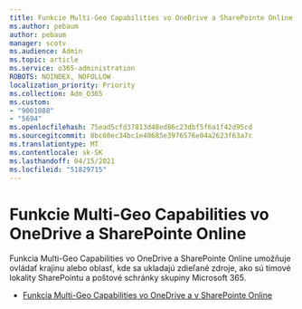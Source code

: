 ```yaml
---
title: Funkcie Multi-Geo Capabilities vo OneDrive a SharePointe Online
ms.author: pebaum
author: pebaum
manager: scotv
ms.audience: Admin
ms.topic: article
ms.service: o365-administration
ROBOTS: NOINDEX, NOFOLLOW
localization_priority: Priority
ms.collection: Adm_O365
ms.custom:
- "9001088"
- "5694"
ms.openlocfilehash: 75ead5cfd37813d48ed86c23dbf5f6a1f42d95cd
ms.sourcegitcommit: 8bc60ec34bc1e40685e3976576e04a2623f63a7c
ms.translationtype: MT
ms.contentlocale: sk-SK
ms.lasthandoff: 04/15/2021
ms.locfileid: "51829715"
---
```

# <a name="multi-geo-capabilities-in-onedrive-and-sharepoint-online"></a>Funkcie Multi-Geo Capabilities vo OneDrive a SharePointe Online

Funkcia Multi-Geo Capabilities vo OneDrive a SharePointe Online umožňuje ovládať krajinu alebo oblasť, kde sa ukladajú zdieľané zdroje, ako sú tímové lokality SharePointu a poštové schránky skupiny Microsoft 365.
- [Funkcia Multi-Geo Capabilities vo OneDrive a v SharePointe Online](https://docs.microsoft.com/office365/enterprise/multi-geo-capabilities-in-onedrive-and-sharepoint-online-in-office-365)
